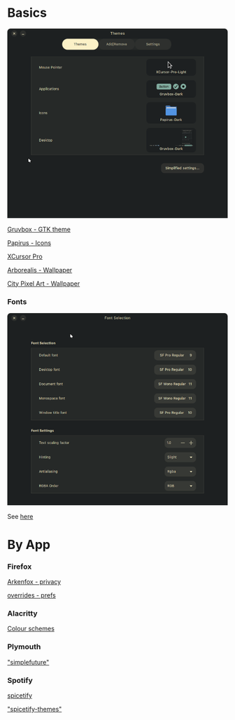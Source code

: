 # Basics

![](themes.png)

[Gruvbox - GTK theme](https://github.com/Fausto-Korpsvart/Gruvbox-GTK-Theme)

[Papirus - Icons](https://github.com/PapirusDevelopmentTeam/papirus-icon-theme)

[XCursor Pro](https://github.com/ful1e5/XCursor-pro)

[Arborealis - Wallpaper](https://discuss-cdn.kde.org/uploads/default/e0bffc0b4a21ccb7e183c5502062b7c64c45e4e5)

[City Pixel Art - Wallpaper](https://wallpaperaccess.com/city-pixel-art)

### Fonts

![](font_selection.png)

See [here](Apple_Fonts.md)

# By App

### Firefox

[Arkenfox - privacy](https://github.com/arkenfox/user.js)

[overrides - prefs](firefox/user-overrides.js)

### Alacritty

[Colour schemes](https://github.com/alacritty/alacritty-theme)

### Plymouth

["simplefuture"](https://github.com/volkavich/simplefuture)

### Spotify

[spicetify](https://spicetify.app/docs/advanced-usage/installation/)

["spicetify-themes"](https://github.com/spicetify/spicetify-themes)
